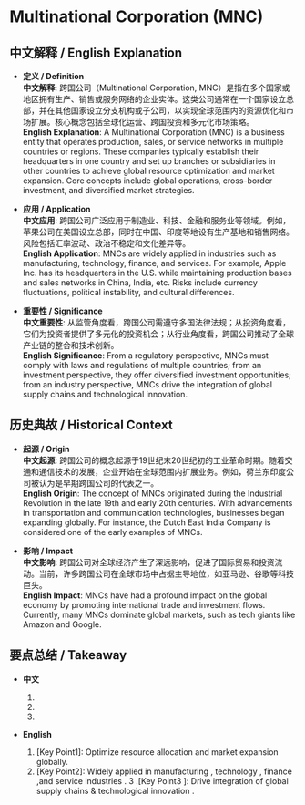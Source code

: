# Multinational Corporation (MNC)

## 中文解释 / English Explanation

* **定义 / Definition**  
  **中文解释**: 跨国公司（Multinational Corporation, MNC）是指在多个国家或地区拥有生产、销售或服务网络的企业实体。这类公司通常在一个国家设立总部，并在其他国家设立分支机构或子公司，以实现全球范围内的资源优化和市场扩展。核心概念包括全球化运营、跨国投资和多元化市场策略。  
  **English Explanation**: A Multinational Corporation (MNC) is a business entity that operates production, sales, or service networks in multiple countries or regions. These companies typically establish their headquarters in one country and set up branches or subsidiaries in other countries to achieve global resource optimization and market expansion. Core concepts include global operations, cross-border investment, and diversified market strategies.

* **应用 / Application**  
  **中文应用**: 跨国公司广泛应用于制造业、科技、金融和服务业等领域。例如，苹果公司在美国设立总部，同时在中国、印度等地设有生产基地和销售网络。风险包括汇率波动、政治不稳定和文化差异等。  
  **English Application**: MNCs are widely applied in industries such as manufacturing, technology, finance, and services. For example, Apple Inc. has its headquarters in the U.S. while maintaining production bases and sales networks in China, India, etc. Risks include currency fluctuations, political instability, and cultural differences.

* **重要性 / Significance**  
  **中文重要性**: 从监管角度看，跨国公司需遵守多国法律法规；从投资角度看，它们为投资者提供了多元化的投资机会；从行业角度看，跨国公司推动了全球产业链的整合和技术创新。  
  **English Significance**: From a regulatory perspective, MNCs must comply with laws and regulations of multiple countries; from an investment perspective, they offer diversified investment opportunities; from an industry perspective, MNCs drive the integration of global supply chains and technological innovation.

## 历史典故 / Historical Context

* **起源 / Origin**  
  **中文起源**: 跨国公司的概念起源于19世纪末20世纪初的工业革命时期。随着交通和通信技术的发展，企业开始在全球范围内扩展业务。例如，荷兰东印度公司被认为是早期跨国公司的代表之一。  
  **English Origin**: The concept of MNCs originated during the Industrial Revolution in the late 19th and early 20th centuries. With advancements in transportation and communication technologies, businesses began expanding globally. For instance, the Dutch East India Company is considered one of the early examples of MNCs.

* **影响 / Impact**  
  **中文影响**: 跨国公司对全球经济产生了深远影响，促进了国际贸易和投资流动。当前，许多跨国公司在全球市场中占据主导地位，如亚马逊、谷歌等科技巨头。  
  **English Impact**: MNCs have had a profound impact on the global economy by promoting international trade and investment flows. Currently, many MNCs dominate global markets, such as tech giants like Amazon and Google.

## 要点总结 / Takeaway

* **中文**  
  1. [核心价值]:  跨国公司在全球范围内优化资源配置和市场扩展。
  2. [使用场景]:  广泛应用于制造业、科技、金融和服务业等领域。
  3. [延伸意义]:  推动了全球产业链的整合和技术创新。

* **English**  
  1. [Key Point1]: Optimize resource allocation and market expansion globally.
  2. [Key Point2]: Widely applied in manufacturing , technology , finance ,and service industries .
  3 .[Key Point3 ]: Drive integration of global supply chains & technological innovation .
```